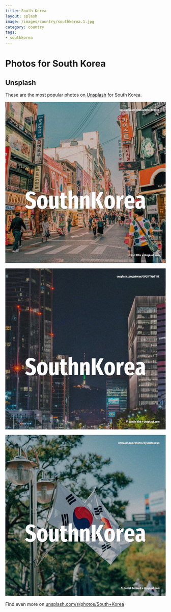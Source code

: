 ```yaml
---
title: South Korea
layout: splash
image: /images/country/southkorea.1.jpg
category: country
tags:
- southkorea
---
```

# Photos for South Korea

## Unsplash

These are the most popular photos on [Unsplash](https://unsplash.com) for South Korea.

![South Korea](/images/country/southkorea.1.jpg)

![South Korea](/images/country/southkorea.2.jpg)

![South Korea](/images/country/southkorea.3.jpg)

Find even more on [unsplash.com/s/photos/South+Korea](https://unsplash.com/s/photos/South+Korea)